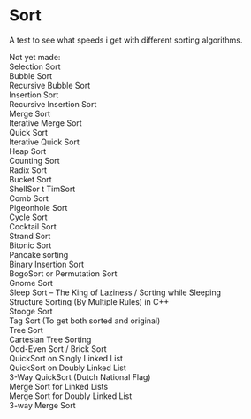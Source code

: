 # Sort
A test to see what speeds i get with different sorting algorithms.



Not yet made:  
    Selection Sort   
    Bubble Sort  
    Recursive Bubble Sort  
    Insertion Sort  
    Recursive Insertion Sort  
    Merge Sort  
    Iterative Merge Sort  
    Quick Sort  
    Iterative Quick Sort  
    Heap Sort  
    Counting Sort  
    Radix Sort  
    Bucket Sort  
    ShellSor  t
    TimSort  
    Comb Sort  
    Pigeonhole Sort  
    Cycle Sort  
    Cocktail Sort  
    Strand Sort  
    Bitonic Sort  
    Pancake sorting  
    Binary Insertion Sort  
    BogoSort or Permutation Sort  
    Gnome Sort  
    Sleep Sort – The King of Laziness / Sorting while Sleeping  
    Structure Sorting (By Multiple Rules) in C++  
    Stooge Sort  
    Tag Sort (To get both sorted and original)  
    Tree Sort  
    Cartesian Tree Sorting  
    Odd-Even Sort / Brick Sort  
    QuickSort on Singly Linked List  
    QuickSort on Doubly Linked List  
    3-Way QuickSort (Dutch National Flag)  
    Merge Sort for Linked Lists  
    Merge Sort for Doubly Linked List  
    3-way Merge Sort  
